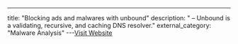 ---
title: "Blocking ads and malwares with unbound"
description: "
–
Unbound
is a validating, recursive, and caching DNS resolver."
external_category: "Malware Analysis"
---[Visit Website](https://deadc0de.re/articles/unbound-blocking-ads.html)


